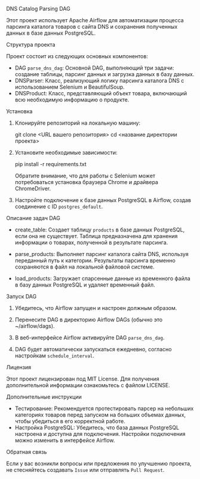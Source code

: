 DNS Catalog Parsing DAG

Этот проект использует Apache Airflow для автоматизации процесса парсинга каталога товаров с сайта DNS и сохранения полученных данных в базе данных PostgreSQL.

Структура проекта

Проект состоит из следующих основных компонентов:

- DAG `parse_dns_dag`: Основной DAG, выполняющий три задачи: создание таблицы, парсинг данных и загрузка данных в базу данных.
- DNSParser: Класс, реализующий логику парсинга каталога DNS с использованием Selenium и BeautifulSoup.
- DNSProduct: Класс, представляющий объект товара, включающий всю необходимую информацию о продукте.

Установка

1. Клонируйте репозиторий на локальную машину:

   git clone <URL вашего репозитория>
   cd <название директории проекта>

2. Установите необходимые зависимости:

   pip install -r requirements.txt

   Обратите внимание, что для работы с Selenium может потребоваться установка браузера Chrome и драйвера ChromeDriver.

3. Настройте подключение к базе данных PostgreSQL в Airflow, создав соединение с ID `postgres_default`.

Описание задач DAG

- create_table: Создает таблицу `products` в базе данных PostgreSQL, если она не существует. Таблица предназначена для хранения информации о товарах, полученной в результате парсинга.

- parse_products: Выполняет парсинг каталога сайта DNS, используя переданный путь к категории. Результаты парсинга временно сохраняются в файл на локальной файловой системе.

- load_products: Загружает спарсенные данные из временного файла в базу данных PostgreSQL и удаляет временный файл.

Запуск DAG

1. Убедитесь, что Airflow запущен и настроен должным образом.

2. Перенесите DAG в директорию Airflow DAGs (обычно это ~/airflow/dags).

3. В веб-интерфейсе Airflow активируйте DAG `parse_dns_dag`.

4. DAG будет автоматически запускаться ежедневно, согласно настройкам `schedule_interval`.

Лицензия

Этот проект лицензирован под MIT License. Для получения дополнительной информации ознакомьтесь с файлом LICENSE.

Дополнительные инструкции

- Тестирование: Рекомендуется протестировать парсер на небольших категориях товаров перед запуском на больших объемах данных, чтобы убедиться в его корректной работе.
- Настройка PostgreSQL: Убедитесь, что база данных PostgreSQL настроена и доступна для подключения. Настройки подключения можно изменить в интерфейсе Airflow.

Обратная связь

Если у вас возникли вопросы или предложения по улучшению проекта, не стесняйтесь создавать `Issue` или отправлять `Pull Request`.
